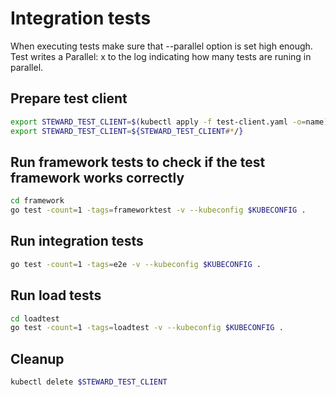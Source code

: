 # Integration tests

When executing tests make sure that --parallel option is set high enough.
Test writes a Parallel: x to the log indicating how many tests are runing in parallel.

## Prepare test client

```bash
export STEWARD_TEST_CLIENT=$(kubectl apply -f test-client.yaml -o=name)
export STEWARD_TEST_CLIENT=${STEWARD_TEST_CLIENT#*/}
```

## Run framework tests to check if the test framework works correctly

```bash
cd framework
go test -count=1 -tags=frameworktest -v --kubeconfig $KUBECONFIG .
```

## Run integration tests

```bash
go test -count=1 -tags=e2e -v --kubeconfig $KUBECONFIG .
```

## Run load tests

```bash
cd loadtest
go test -count=1 -tags=loadtest -v --kubeconfig $KUBECONFIG .
```

## Cleanup
```bash
kubectl delete $STEWARD_TEST_CLIENT
```
